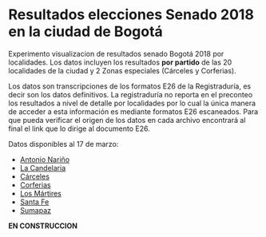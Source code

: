 # Resultados elecciones Senado 2018 en la ciudad de Bogotá

Experimento visualizacion de resultados senado Bogotá 2018 por localidades. 
Los datos incluyen los resultados **por partido** de las 20 localidades de la ciudad y 2 Zonas especiales (Cárceles y Corferias).

Los datos son transcripciones de los formatos E26 de la Registraduría, es decir son los datos definitivos.
La registraduría no reporta en el preconteo los resultados a nivel de detalle por localidades por lo cual la única manera
de acceder a esta información es mediante formatos E26 escaneados. Para que pueda verificar el origen de los datos en cada archivo encontrará al final el link que lo dirige al documento E26.

Datos disponibles al 17 de marzo:

* [Antonio Nariño](localidades/Votaciones_localidades/ANTONIO_NARINO_OK.csv)
* [La Candelaria](localidades/Votaciones_localidades/CANDELARIA_OK.csv)
* [Cárceles](localidades/Votaciones_localidades/CARCELES_OK.csv)
* [Corferias](localidades/Votaciones_localidades/CORFERIAS_OK.csv)
* [Los Mártires](localidades/Votaciones_localidades/MARTIRES_OK.csv)
* [Santa Fe](localidades/Votaciones_localidades/SANTA_FE_OK.csv)
* [Sumapaz](localidades/Votaciones_localidades/SUMAPAZ_OK.csv)

**EN CONSTRUCCION**
